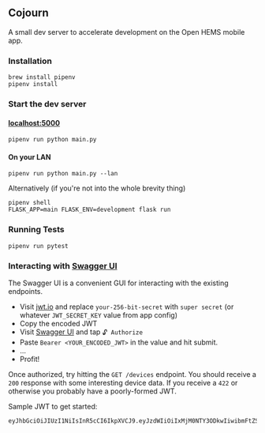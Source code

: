 ## Cojourn
A small dev server to accelerate development on the Open HEMS mobile app.

### Installation
```
brew install pipenv
pipenv install
```

### Start the dev server 
#### [localhost:5000](localhost:5000)
```
pipenv run python main.py
```

#### On your LAN
```
pipenv run python main.py --lan
```

Alternatively (if you're not into the whole brevity thing)
```
pipenv shell
FLASK_APP=main FLASK_ENV=development flask run
```

### Running Tests
```
pipenv run pytest
```

### Interacting with [Swagger UI](http://localhost:5000/api/v1)
The Swagger UI is a convenient GUI for interacting with the existing endpoints.

- Visit [jwt.io](https://jwt.io) and replace `your-256-bit-secret` with `super secret` (or whatever `JWT_SECRET_KEY` value from app config)
- Copy the encoded JWT
- Visit [Swagger UI](http://localhost:5000/api/v1) and tap `🔓 Authorize`
- Paste `Bearer <YOUR_ENCODED_JWT>` in the value and hit submit.
- ...
- Profit!

Once authorized, try hitting the `GET /devices` endpoint. You should receive a `200` response with some interesting device data. If you receive a `422` or otherwise you probably have a poorly-formed JWT.

Sample JWT to get started:
```
eyJhbGciOiJIUzI1NiIsInR5cCI6IkpXVCJ9.eyJzdWIiOiIxMjM0NTY3ODkwIiwibmFtZSI6IkpvaG4gRG9lIiwiaWF0IjoxNTE2MjM5MDIyfQ.W9wGb8Cs1SoCoiJ6WRzK6NMg7xed7PBNYJpBNIoD_G8
```

